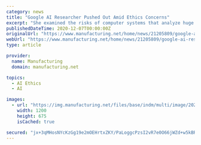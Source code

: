 ```yaml
---
category: news
title: "Google AI Researcher Pushed Out Amid Ethics Concerns"
excerpt: "She examined the risks of computer systems that analyze huge language databases to create their own human-like text."
publishedDateTime: 2020-12-07T00:00:00Z
originalUrl: "https://www.manufacturing.net/home/news/21205809/google-ai-researchers-exit-sparks-ethics-bias-concerns"
webUrl: "https://www.manufacturing.net/home/news/21205809/google-ai-researchers-exit-sparks-ethics-bias-concerns"
type: article

provider:
  name: Manufacturing
  domain: manufacturing.net

topics:
  - AI Ethics
  - AI

images:
  - url: "https://img.manufacturing.net/files/base/indm/multi/image/2020/12/16x9/iStock_1163973538.5fce4f5ac2ffc.png?auto=format&fit=max&w=1200"
    width: 1200
    height: 675
    isCached: true

secured: "jx+3qMHosNYcKzGg19e2mOEHrtxZKY/PaLoggcPzsI2vR7e0O66jWZd+w5kBRyzLFTWfaj9WW5m6MS6fjDpE4ICG1F8ndmHrzdvlIfAYTw+HqEFjHXBRJIfp/AXAw7nHXJfOWK5VBPDzBDnfhDJZzHzHypp9XfT0BByp86U9TlS6+8h76k9tnV+AdZcnolzFAmImkK48EXqbmelq6k/hENHr0dQdJuEU/Z+wq1Wsiw/qSGRCbpo8ngNKyjtXVpwyS+45aolVUO4rfMme9KVgZ3xETCpZhHzsrA+zIzKQ9jUHN/r4rdcXdcR4TshJcvdzMGUyZpIIIOAA19htUX1gC64Y/eG6K+av6vAZkTNVVTU=;2Vnds2TeePGVm5UXKKLAVA=="
---
```


